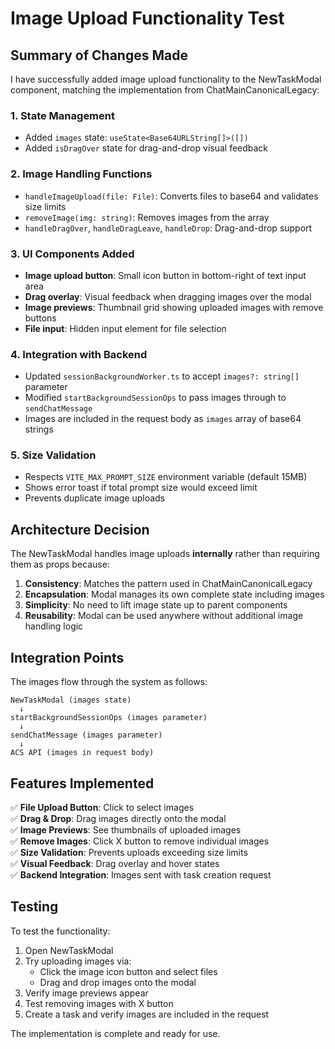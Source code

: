 # Image Upload Functionality Test

## Summary of Changes Made

I have successfully added image upload functionality to the NewTaskModal component, matching the implementation from ChatMainCanonicalLegacy:

### 1. **State Management**
- Added `images` state: `useState<Base64URLString[]>([])`
- Added `isDragOver` state for drag-and-drop visual feedback

### 2. **Image Handling Functions**
- `handleImageUpload(file: File)`: Converts files to base64 and validates size limits
- `removeImage(img: string)`: Removes images from the array
- `handleDragOver`, `handleDragLeave`, `handleDrop`: Drag-and-drop support

### 3. **UI Components Added**
- **Image upload button**: Small icon button in bottom-right of text input area
- **Drag overlay**: Visual feedback when dragging images over the modal
- **Image previews**: Thumbnail grid showing uploaded images with remove buttons
- **File input**: Hidden input element for file selection

### 4. **Integration with Backend**
- Updated `sessionBackgroundWorker.ts` to accept `images?: string[]` parameter
- Modified `startBackgroundSessionOps` to pass images through to `sendChatMessage`
- Images are included in the request body as `images` array of base64 strings

### 5. **Size Validation**
- Respects `VITE_MAX_PROMPT_SIZE` environment variable (default 15MB)
- Shows error toast if total prompt size would exceed limit
- Prevents duplicate image uploads

## Architecture Decision

The NewTaskModal handles image uploads **internally** rather than requiring them as props because:

1. **Consistency**: Matches the pattern used in ChatMainCanonicalLegacy
2. **Encapsulation**: Modal manages its own complete state including images
3. **Simplicity**: No need to lift image state up to parent components
4. **Reusability**: Modal can be used anywhere without additional image handling logic

## Integration Points

The images flow through the system as follows:

```
NewTaskModal (images state)
  ↓
startBackgroundSessionOps (images parameter)
  ↓
sendChatMessage (images parameter)
  ↓
ACS API (images in request body)
```

## Features Implemented

✅ **File Upload Button**: Click to select images  
✅ **Drag & Drop**: Drag images directly onto the modal  
✅ **Image Previews**: See thumbnails of uploaded images  
✅ **Remove Images**: Click X button to remove individual images  
✅ **Size Validation**: Prevents uploads exceeding size limits  
✅ **Visual Feedback**: Drag overlay and hover states  
✅ **Backend Integration**: Images sent with task creation request  

## Testing

To test the functionality:

1. Open NewTaskModal
2. Try uploading images via:
   - Click the image icon button and select files
   - Drag and drop images onto the modal
3. Verify image previews appear
4. Test removing images with X button
5. Create a task and verify images are included in the request

The implementation is complete and ready for use.